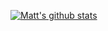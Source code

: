 <!-- ### Hi there 👋 -->

[![Matt's github stats](https://github-readme-stats.vercel.app/api?username=mattbev&count_private=true&hide=&show_icons=true&theme=)](http://mattbeveridge.com)

<!--
**mattbev/mattbev** is a ✨ _special_ ✨ repository because its `README.md` (this file) appears on your GitHub profile.

Here are some ideas to get you started:

- 🔭 I’m currently working on ...
- 🌱 I’m currently learning ...
- 👯 I’m looking to collaborate on ...
- 🤔 I’m looking for help with ...
- 💬 Ask me about ...
- 📫 How to reach me: ...
- 😄 Pronouns: ...
- ⚡ Fun fact: ...
-->
